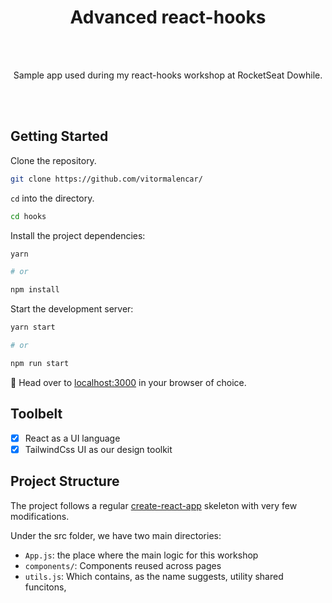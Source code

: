<h1 align="center">
	Advanced react-hooks
</h1>
<br>
<br>

<p align="center"> Sample app used during my react-hooks workshop at RocketSeat Dowhile.</p>

<br>
<br>

## Getting Started

Clone the repository.

```sh
git clone https://github.com/vitormalencar/
```

`cd` into the directory.

```sh
cd hooks
```

Install the project dependencies:

```sh
yarn

# or

npm install
```

Start the development server:

```sh
yarn start

# or

npm run start
```

🚀 Head over to [localhost:3000](http://localhost:3000) in your browser of choice.

## Toolbelt

- [x] React as a UI language
- [x] TailwindCss UI as our design toolkit

## Project Structure

The project follows a regular [create-react-app](https://github.com/facebook/create-react-app) skeleton with very few modifications.

Under the src folder, we have two main directories:

- `App.js`: the place where the main logic for this workshop
- `components/`: Components reused across pages
- `utils.js`: Which contains, as the name suggests, utility shared funcitons,
